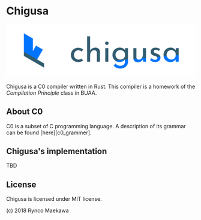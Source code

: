 # Chigusa

![logo](res/img/chigusa_the_c0_compiler.png)

Chigusa is a C0 compiler written in Rust. This compiler is a homework of the _Compilation Principle_ class in BUAA.

## About C0

C0 is a subset of C programming language. A description of its grammar can be found [here][c0_grammer].

## Chigusa's implementation

TBD

## License

Chigusa is licensed under MIT license.

(c) 2018 Rynco Maekawa
